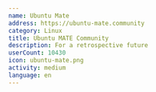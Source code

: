 ```yaml
---
name: Ubuntu Mate
address: https://ubuntu-mate.community
category: Linux
title: Ubuntu MATE Community
description: For a retrospective future
userCount: 10430
icon: ubuntu-mate.png
activity: medium
language: en
---
```

